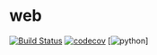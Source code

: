# web
[![Build Status](https://travis-ci.org/CogitoNTNU/web.svg?branch=master)](https://travis-ci.org/CogitoNTNU/web)
[![codecov](https://codecov.io/gh/CogitoNTNU/web/branch/master/graph/badge.svg)](https://codecov.io/gh/CogitoNTNU/web)
[![python](https://img.shields.io/badge/python-3.6%20%2B-blue.svg)]
